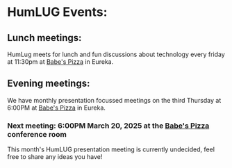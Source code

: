# HumLUG Events:

## Lunch meetings:
HumLug meets for lunch and fun discussions about technology every friday at 11:30pm at [Babe's Pizza](https://goo.gl/maps/bChPaDrPDU42) in Eureka. 

## Evening meetings:
We have monthly presentation focussed meetings on the third Thursday at 6:00PM at [Babe's Pizza](https://goo.gl/maps/bChPaDrPDU42) in Eureka. 
### Next meeting: 6:00PM March 20, 2025 at the [Babe's Pizza](https://goo.gl/maps/bChPaDrPDU42) conference room


This month's HumLUG presentation meeting is currently undecided, feel free to share any ideas you have!
